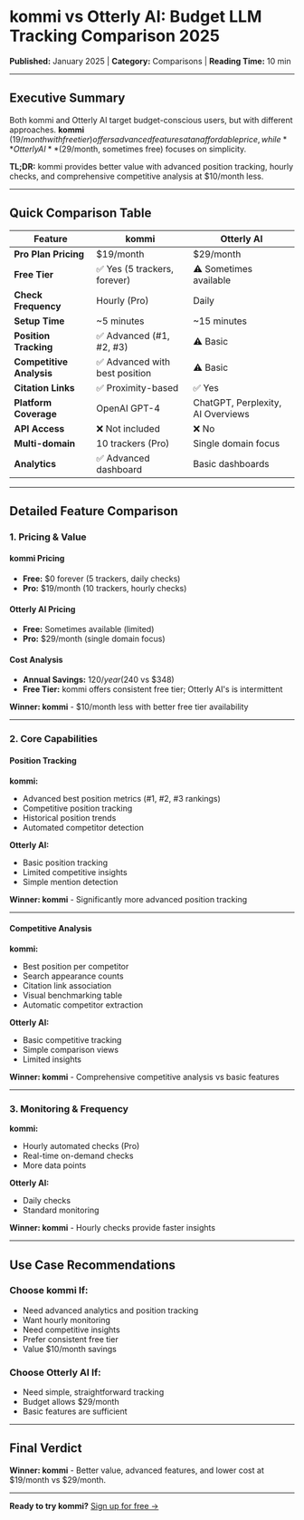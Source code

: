 # kommi vs Otterly AI: Budget LLM Tracking Comparison 2025

**Published:** January 2025 | **Category:** Comparisons | **Reading Time:** 10 min

---

## Executive Summary

Both kommi and Otterly AI target budget-conscious users, but with different approaches. **kommi** ($19/month with free tier) offers advanced features at an affordable price, while **Otterly AI** ($29/month, sometimes free) focuses on simplicity.

**TL;DR:** kommi provides better value with advanced position tracking, hourly checks, and comprehensive competitive analysis at $10/month less.

---

## Quick Comparison Table

| Feature | kommi | Otterly AI |
|---------|-------|------------|
| **Pro Plan Pricing** | $19/month | $29/month |
| **Free Tier** | ✅ Yes (5 trackers, forever) | ⚠️ Sometimes available |
| **Check Frequency** | Hourly (Pro) | Daily |
| **Setup Time** | ~5 minutes | ~15 minutes |
| **Position Tracking** | ✅ Advanced (#1, #2, #3) | ⚠️ Basic |
| **Competitive Analysis** | ✅ Advanced with best position | ⚠️ Basic |
| **Citation Links** | ✅ Proximity-based | ✅ Yes |
| **Platform Coverage** | OpenAI GPT-4 | ChatGPT, Perplexity, AI Overviews |
| **API Access** | ❌ Not included | ❌ No |
| **Multi-domain** | 10 trackers (Pro) | Single domain focus |
| **Analytics** | ✅ Advanced dashboard | Basic dashboards |

---

## Detailed Feature Comparison

### 1. Pricing & Value

#### kommi Pricing
- **Free:** $0 forever (5 trackers, daily checks)
- **Pro:** $19/month (10 trackers, hourly checks)

#### Otterly AI Pricing
- **Free:** Sometimes available (limited)
- **Pro:** $29/month (single domain focus)

#### Cost Analysis
- **Annual Savings:** $120/year ($240 vs $348)
- **Free Tier:** kommi offers consistent free tier; Otterly AI's is intermittent

**Winner: kommi** - $10/month less with better free tier availability

---

### 2. Core Capabilities

#### Position Tracking

**kommi:**
- Advanced best position metrics (#1, #2, #3 rankings)
- Competitive position tracking
- Historical position trends
- Automated competitor detection

**Otterly AI:**
- Basic position tracking
- Limited competitive insights
- Simple mention detection

**Winner: kommi** - Significantly more advanced position tracking

---

#### Competitive Analysis

**kommi:**
- Best position per competitor
- Search appearance counts
- Citation link association
- Visual benchmarking table
- Automatic competitor extraction

**Otterly AI:**
- Basic competitive tracking
- Simple comparison views
- Limited insights

**Winner: kommi** - Comprehensive competitive analysis vs basic features

---

### 3. Monitoring & Frequency

**kommi:**
- Hourly automated checks (Pro)
- Real-time on-demand checks
- More data points

**Otterly AI:**
- Daily checks
- Standard monitoring

**Winner: kommi** - Hourly checks provide faster insights

---

## Use Case Recommendations

### Choose kommi If:
- Need advanced analytics and position tracking
- Want hourly monitoring
- Need competitive insights
- Prefer consistent free tier
- Value $10/month savings

### Choose Otterly AI If:
- Need simple, straightforward tracking
- Budget allows $29/month
- Basic features are sufficient

---

## Final Verdict

**Winner: kommi** - Better value, advanced features, and lower cost at $19/month vs $29/month.

---

**Ready to try kommi?** [Sign up for free →](/auth)


